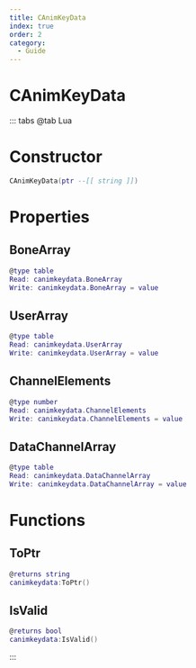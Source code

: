```yaml
---
title: CAnimKeyData
index: true
order: 2
category:
  - Guide
---
```


# CAnimKeyData

::: tabs
@tab Lua
# Constructor
```lua
CAnimKeyData(ptr --[[ string ]])
```
# Properties
## BoneArray 
```lua
@type table
Read: canimkeydata.BoneArray
Write: canimkeydata.BoneArray = value
```
## UserArray 
```lua
@type table
Read: canimkeydata.UserArray
Write: canimkeydata.UserArray = value
```
## ChannelElements 
```lua
@type number
Read: canimkeydata.ChannelElements
Write: canimkeydata.ChannelElements = value
```
## DataChannelArray 
```lua
@type table
Read: canimkeydata.DataChannelArray
Write: canimkeydata.DataChannelArray = value
```
# Functions
## ToPtr
```lua
@returns string
canimkeydata:ToPtr()
```
## IsValid
```lua
@returns bool
canimkeydata:IsValid()
```

:::